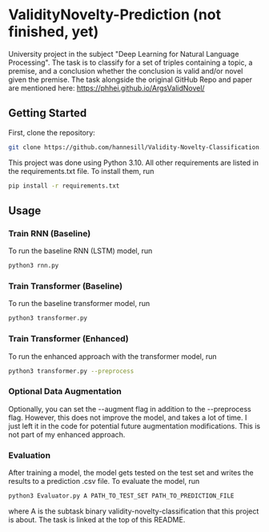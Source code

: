 # ValidityNovelty-Prediction (not finished, yet)
University project in the subject "Deep Learning for Natural Language Processing". The task is to classify for a set of triples containing a topic, a premise, and a conclusion whether the conclusion is valid and/or novel given the premise. The task alongside the original GitHub Repo and paper are mentioned here: https://phhei.github.io/ArgsValidNovel/

## Getting Started
First, clone the repository:
```bash
git clone https://github.com/hannesill/Validity-Novelty-Classification.git
```

This project was done using Python 3.10. All other requirements are listed in the requirements.txt file. To install them, run
```bash
pip install -r requirements.txt
```

## Usage

### Train RNN (Baseline)
To run the baseline RNN (LSTM) model, run
```bash
python3 rnn.py
```

### Train Transformer (Baseline)
To run the baseline transformer model, run
```bash
python3 transformer.py
```

### Train Transformer (Enhanced)
To run the enhanced approach with the transformer model, run
```bash
python3 transformer.py --preprocess
```

### Optional Data Augmentation
Optionally, you can set the --augment flag in addition to the --preprocess flag. However, this does not improve the model, and takes a lot of time. I just left it in the code for potential future augmentation modifications. This is not part of my enhanced approach.

### Evaluation
After training a model, the model gets tested on the test set and writes the results to a prediction .csv file. To evaluate the model, run
```bash
python3 Evaluator.py A PATH_TO_TEST_SET PATH_TO_PREDICTION_FILE
```
where A is the subtask binary validity-novelty-classification that this project is about. The task is linked at the top of this README.
